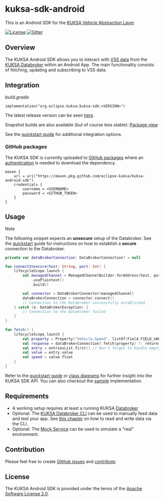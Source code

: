 # kuksa-sdk-android

This is an Android SDK for the [KUKSA Vehicle Abstraction Layer](https://github.com/eclipse/kuksa.val).


[![License](https://img.shields.io/badge/License-Apache%202.0-green.svg)](https://opensource.org/licenses/Apache-2.0)
[![Gitter](https://img.shields.io/gitter/room/kuksa-val/community)](https://gitter.im/kuksa-val/community)

## Overview

The KUKSA Android SDK allows you to interact with [VSS data](https://covesa.github.io/vehicle_signal_specification/) 
from the [KUKSA Databroker](https://github.com/eclipse/kuksa.val/tree/master/kuksa_databroker)
within an Android App. The main functionality consists of fetching, updating and subscribing to VSS data. 

## Integration

*build.gradle*
```
implementation("org.eclipse.kuksa:kuksa-sdk:<VERSION>")
```

The latest release version can be seen [here](https://github.com/eclipse-kuksa/kuksa-android-sdk/releases).

Snapshot builds are also available (but of course less stable): [Package view](https://github.com/eclipse-kuksa/kuksa-android-sdk/packages/1986280/versions)

See the [quickstart guide](https://github.com/eclipse-kuksa/kuksa-android-sdk/tree/main/docs/QUICKSTART.md) for 
additional integration options.

### GitHub packages

The KUKSA SDK is currently uploaded to [GitHub packages](https://docs.github.com/en/packages/working-with-a-github-packages-registry/working-with-the-gradle-registry)
where an [authentication](https://docs.github.com/en/packages/working-with-a-github-packages-registry/working-with-the-gradle-registry#authenticating-to-github-packages)
is needed to download the dependency.

```
maven {
    url = uri("https://maven.pkg.github.com/eclipse-kuksa/kuksa-android-sdk")
    credentials {
        username = <USERNAME>
        password = <GITHUB_TOKEN>
    }
}
```

## Usage

> [!NOTE]
> The following snippet expects an **unsecure** setup of the Databroker. See the [quickstart](https://github.com/eclipse-kuksa/kuksa-android-sdk/blob/main/docs/QUICKSTART.md) guide
> for instructions on how to establish a **secure** connection to the Databroker.

```kotlin
private var dataBrokerConnection: DataBrokerConnection? = null

fun connectInsecure(host: String, port: Int) {
    lifecycleScope.launch {
        val managedChannel = ManagedChannelBuilder.forAddress(host, port)
            .usePlaintext()
            .build()

        val connector = DataBrokerConnector(managedChannel)
        dataBrokerConnection = connector.connect()
        // Connection to the Databroker successfully established
    } catch (e: DataBrokerException) {
        // Connection to the Databroker failed
    }
}
```

```kotlin
fun fetch() {
    lifecycleScope.launch {
        val property = Property("Vehicle.Speed", listOf(Field.FIELD_VALUE))
        val response = dataBrokerConnection?.fetch(property) ?: return@launch
        val entry = entriesList.first() // Don't forget to handle empty responses
        val value = entry.value
        val speed = value.float
    }
}
```

Refer to the [quickstart guide](https://github.com/eclipse-kuksa/kuksa-android-sdk/tree/main/docs/QUICKSTART.md) or
[class diagrams](https://github.com/eclipse-kuksa/kuksa-android-sdk/blob/main/docs/kuksa-sdk_class-diagram.puml) for 
further insight into the KUKSA SDK API. You can also checkout the [sample](https://github.com/eclipse-kuksa/kuksa-android-sdk/tree/main/samples) implementation.

## Requirements

- A working setup requires at least a running KUKSA [Databroker](https://github.com/eclipse/kuksa.val/tree/master/kuksa_databroker) 
- Optional: The [KUKSA Databroker CLI](https://github.com/eclipse/kuksa.val/tree/master/kuksa_databroker) can be used to manually feed data and test your app. 
  See [this chapter](https://github.com/eclipse/kuksa.val/tree/master/kuksa_databroker#reading-and-writing-vss-data-using-the-cli) on how to read and write data via the CLI.
- Optional: The [Mock Service](https://github.com/eclipse/kuksa.val.services/tree/main/mock_service) can be used to simulate a "real" environment. 

## Contribution

Please feel free to create [GitHub issues](https://github.com/eclipse-kuksa/kuksa-android-sdk/issues) and [contribute](https://github.com/eclipse-kuksa/kuksa-android-sdk/blob/main/docs/CONTRIBUTING.md).

## License

The KUKSA Android SDK is provided under the terms of the [Apache Software License 2.0](https://github.com/eclipse-kuksa/kuksa-android-sdk/blob/main/LICENSE).
